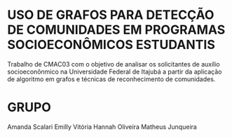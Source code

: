 # USO DE GRAFOS PARA DETECÇÃO DE COMUNIDADES EM PROGRAMAS SOCIOECONÔMICOS ESTUDANTIS

Trabalho de CMAC03 com o objetivo de analisar os solicitantes de auxílio socioeconônmico na Universidade Federal de Itajubá a partir da aplicação de algoritmo em grafos e técnicas de reconhecimento de comunidades.

# GRUPO
Amanda Scalari
Emilly Vitória
Hannah Oliveira
Matheus Junqueira
